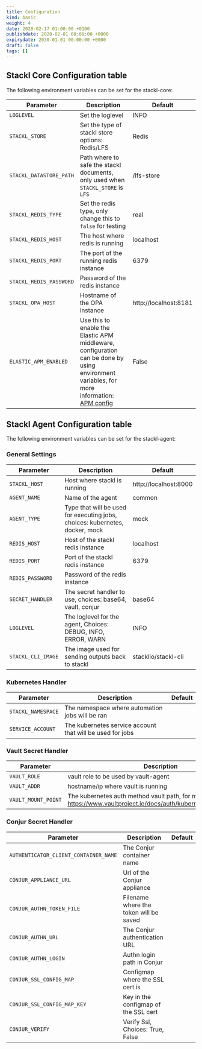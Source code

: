 ```yaml
---
title: Configuration
kind: basic
weight: 4
date: 2020-02-17 01:00:00 +0100
publishdate: 2020-02-01 00:00:00 +0000
expirydate: 2030-01-01 00:00:00 +0000
draft: false
tags: []
---
```


## Stackl Core Configuration table

The following environment variables can be set for the stackl-core:

| Parameter | Description | Default |
|------------|------|------|
| `LOGLEVEL` | Set the loglevel | INFO |
| `STACKL_STORE` | Set the type of stackl store options: Redis/LFS | Redis |
| `STACKL_DATASTORE_PATH` | Path where to safe the stackl documents, only used when `STACKL_STORE` is `LFS` | /lfs-store |
| `STACKL_REDIS_TYPE` | Set the redis type, only change this to `false` for testing | real |
| `STACKL_REDIS_HOST` | The host where redis is running| localhost |
| `STACKL_REDIS_PORT` | The port of the running redis instance | 6379 |
| `STACKL_REDIS_PASSWORD` | Password of the redis instance |  |
| `STACKL_OPA_HOST` | Hostname of the OPA instance | http://localhost:8181 |
| `ELASTIC_APM_ENABLED` | Use this to enable the Elastic APM middleware, configuration can be done by using environment variables, for more information: [APM config](https://www.elastic.co/guide/en/apm/agent/python/current/configuration.html) | False |


## Stackl Agent Configuration table

The following environment variables can be set for the stackl-agent:

### General Settings

| Parameter | Description | Default |
|------------|------|------|
| `STACKL_HOST` | Host where stackl is running | http://localhost:8000 |
| `AGENT_NAME` | Name of the agent | common |
| `AGENT_TYPE` | Type that will be used for executing jobs, choices: kubernetes, docker, mock | mock |
| `REDIS_HOST` | Host of the stackl redis instance | localhost |
| `REDIS_PORT` | Port of the stackl redis instance | 6379 |
| `REDIS_PASSWORD` | Password of the redis instance |  |
| `SECRET_HANDLER` | The secret handler to use, choices: base64, vault, conjur | base64 |
| `LOGLEVEL` | The loglevel for the agent, Choices: DEBUG, INFO, ERROR, WARN | INFO |
| `STACKL_CLI_IMAGE` | The image used for sending outputs back to stackl | stacklio/stackl-cli |

### Kubernetes Handler

| Parameter | Description | Default |
|------------|------|------|
| `STACKL_NAMESPACE` | The namespace where automation jobs will be ran  | |
| `SERVICE_ACCOUNT` | The kubernetes service account that will be used for jobs | |

### Vault Secret Handler

| Parameter | Description | Default |
|------------|------|------|
| `VAULT_ROLE` | vault role to be used by vault-agent | |
| `VAULT_ADDR` | hostname/ip where vault is running | |
| `VAULT_MOUNT_POINT` | The kubernetes auth method vault path, for more information: https://www.vaultproject.io/docs/auth/kubernetes#authentication | |

### Conjur Secret Handler

| Parameter | Description | Default |
|------------|------|------|
| `AUTHENTICATOR_CLIENT_CONTAINER_NAME` | The Conjur container name | |
| `CONJUR_APPLIANCE_URL` | Url of the Conjur appliance | |
| `CONJUR_AUTHN_TOKEN_FILE` | Filename where the token will be saved | |
| `CONJUR_AUTHN_URL` | The Conjur authentication URL | |
| `CONJUR_AUTHN_LOGIN` | Authn login path in Conjur | |
| `CONJUR_SSL_CONFIG_MAP` | Configmap where the SSL cert is | |
| `CONJUR_SSL_CONFIG_MAP_KEY` | Key in the configmap of the SSL cert | |
| `CONJUR_VERIFY` | Verify Ssl, Choices: True, False | |